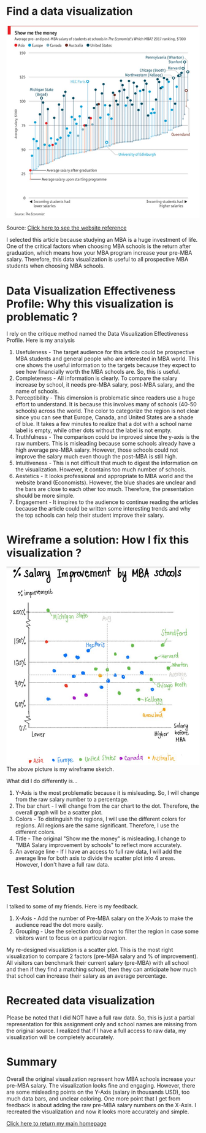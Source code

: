 # Find a data visualization
<img src="MBAsalary.JPG">

Source: [Click here to see the website reference](https://www.economist.com/graphic-detail/2017/10/27/full-time-mba-courses)

I selected this article because studying an MBA is a huge investment of life. One of the critical factors when choosing MBA schools is the return after graduation, which means how your MBA program increase your pre-MBA salary. Therefore, this data visualization is useful to all prospective MBA students when choosing MBA schools.

# Data Visualization Effectiveness Profile: Why this visualization is problematic ?
I rely on the critique method named the Data Visualization Effectiveness Profile. Here is my analysis
1) Usefuleness - The target audience for this article could be prospective MBA students and general people who are interested in MBA world. This one shows the useful information to the targets because they expect to see how financially worth the MBA schools are. So, this is useful.
2) Completeness - All information is clearly. To compare the salary increase by school, it needs pre-MBA salary, post-MBA salary, and the name of schools.
3) Perceptibility - This dimension is problematic since readers use a huge effort to understand. It is because this involves many of schools (40-50 schools) across the world. The color to categorize the region is not clear since you can see that Europe, Canada, and United States are a shade of blue. It takes a few minutes to realize that a dot with a school name label is empty, while other dots without the label is not empty.
4) Truthfulness - The comparison could be improved since the y-axis is the raw numbers. This is misleading because some schools already have a high average pre-MBA salary. However, those schools could not improve the salary much even though the post-MBA is still high. 
5) Intuitiveness - This is not difficult that much to digest the information on the visualization. However, it contains too much number of schools. 
6) Aestetics - It looks professional and appropriate to MBA world and the website brand (Economists). However, the blue shades are unclear and the bars are close to each other too much. Therefore, the presentation should be more simple.
7) Engagement - It inspires to the audience to continue reading the articles because the article could be written some interesting trends and why the top schools can help their student improve their salary.

# Wireframe a solution: How I fix this visualization ?
<img src="Mysketch.JPG">
The above picture is my wireframe sketch.

What did I do differently is...
1) Y-Axis is the most problematic because it is misleading. So, I will change from the raw salary number to a percentage.
2) The bar chart - I will change from the car chart to the dot. Therefore, the overall graph will be a scatter plot.
3) Colors - To distinguish the regions, I will use the different colors for regions. All regions are the same significant. Therefore, I use the different colors.
4) Title - The original "Show me the money" is misleading. I change to "MBA Salary improvement by schools" to reflect more accurately.
5) An average line - If I have an access to full raw data, I will add the average line for both axis to divide the scatter plot into 4 areas. However, I don't have a full raw data.

# Test Solution
I talked to some of my friends. Here is my feedback. 
1) X-Axis - Add the number of Pre-MBA salary on the X-Axis to make the audience read the dot more easily.
2) Grouping - Use the selection drop down to filter the region in case some visitors want to focus on a particular region.

My re-designed visualiztion is a scatter plot. This is the most right visualization to compare 2 factors (pre-MBA salary and % of improvement). All visitors can benchmark their current salary (pre-MBA) with all school and then if they find a matching school, then they can anticipate how much that school can increase their salary as an average percentage. 

# Recreated data visualization

Please be noted that I did NOT have a full raw data. So, this is just a partial representation for this assignment only and school names are missing from the original source. I realized that if I have a full access to raw data, my visualization will be completely accurately.


<div class="flourish-embed flourish-scatter" data-src="visualisation/5353558"><script src="https://public.flourish.studio/resources/embed.js"></script></div>



# Summary
Overall the original visualization represent how MBA schools increase your pre-MBA salary. The visualization looks fine and engaging. However, there are some misleading points on the Y-Axis (salary in thousands USD), too much data bars, and unclear coloring. One more point that I get from feedback is about adding the raw pre-MBA salary numbers on the X-Axis. I recreated the visualization and now it looks more accurately and simple.

[Click here to return my main homepage](https://tsongpra.github.io/portfolio/)

